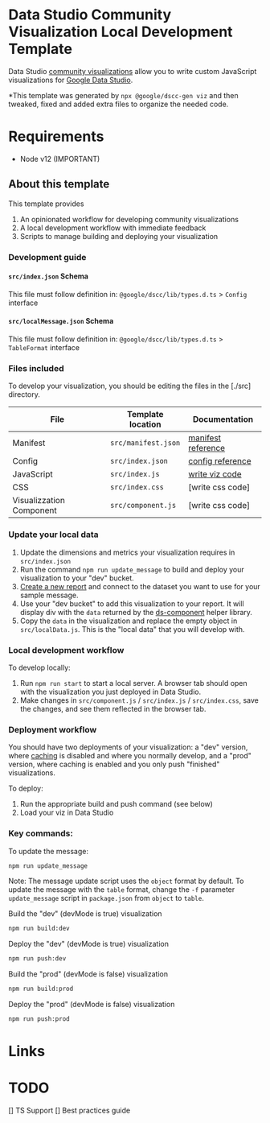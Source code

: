 # Data Studio Community Visualization Local Development Template

Data Studio [community visualizations][community viz] allow you to write custom
JavaScript visualizations for [Google Data Studio][datastudio].

*This template was generated by `npx @google/dscc-gen viz` and then tweaked, fixed and added extra files to organize the needed code.

# Requirements

- Node v12 (IMPORTANT)

## About this template

This template provides

1.  An opinionated workflow for developing community visualizations
2.  A local development workflow with immediate feedback
3.  Scripts to manage building and deploying your visualization

### Development guide

#### `src/index.json` Schema

This file must follow definition in: `@google/dscc/lib/types.d.ts` > `Config` interface

#### `src/localMessage.json` Schema

This file must follow definition in: `@google/dscc/lib/types.d.ts` > `TableFormat` interface

### Files included

To develop your visualization, you should be editing the files in the [./src]
directory.

File                     | Template location      | Documentation
------------------------ | ---------------------- | --------------------
Manifest                 | `src/manifest.json`    | [manifest reference]
Config                   | `src/index.json`       | [config reference]
JavaScript               | `src/index.js`         | [write viz code]
CSS                      | `src/index.css`        | [write css code]
Visualizzation Component | `src/component.js`     | [write css code]

### Update your local data

1.  Update the dimensions and metrics your visualization requires in
    `src/index.json`
1.  Run the command `npm run update_message` to build and deploy your
    visualization to your "dev" bucket.
1.  [Create a new report][datastudio] and connect to the dataset you want to use
    for your sample message.
1.  Use your "dev bucket" to add this visualization to your report. It will
    display div with the `data` returned by the [ds-component] helper library.
1.  Copy the `data` in the visualization and replace the empty object in
    `src/localData.js`. This is the "local data" that you will develop with.

### Local development workflow

To develop locally:
1.  Run `npm run start` to start a local server. A browser tab should open with
    the visualization you just deployed in Data Studio.
2.  Make changes in  `src/component.js` / `src/index.js` / `src/index.css`, save the changes, and
    see them reflected in the browser tab.

### Deployment workflow

You should have two deployments of your visualization: a "dev" version, where
[caching] is disabled and where you normally develop, and a "prod" version,
where caching is enabled and you only push "finished" visualizations.

To deploy:

1.  Run the appropriate build and push command (see below)
2.  Load your viz in Data Studio

### Key commands:

To update the message:

```bash
npm run update_message
```

Note: The message update script uses the `object` format by default. To update
the message with the `table` format, change the `-f` parameter `update_message`
script in `package.json` from `object` to `table`.

Build the "dev" (devMode is true) visualization

```bash
npm run build:dev
```

Deploy the "dev" (devMode is true) visualization

```bash
npm run push:dev
```

Build the "prod" (devMode is false) visualization

```bash
npm run build:prod
```

Deploy the "prod" (devMode is false) visualization

```bash
npm run push:prod
```

# Links

[community viz]: http://developers.google.com/datastudio/visualization
[datastudio]: https://datastudio.google.com
[manifest reference]: https://http://developers.google.com/datastudio/visualization/manifest-reference
[config reference]: https://http://developers.google.com/datastudio/visualization/config-reference
[write viz code]: https://developers.google.com/datastudio/visualization/write-viz
[ds-component]: https://developers.google.com/datastudio/visualization/library-reference
[caching]: https://developers.google.com/datastudio/visualization/caching

# TODO

[] TS Support
[] Best practices guide